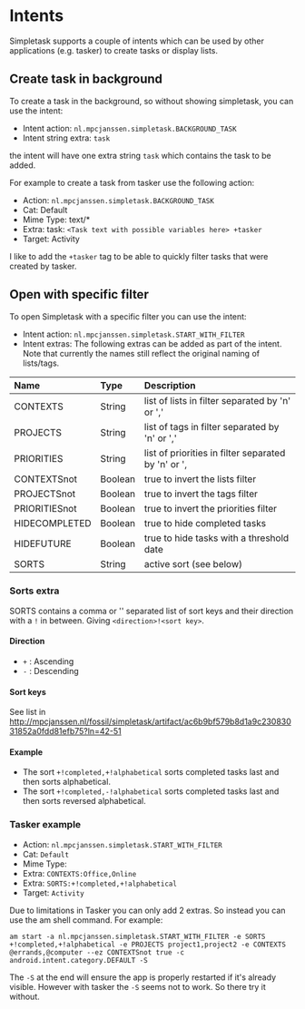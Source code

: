 Intents
=======

Simpletask supports a couple of intents which can be used by other applications (e.g. tasker) to create tasks or display lists.

Create task in background
-------------------------

To create a task in the background, so without showing simpletask, you can use the intent:

-   Intent action: `nl.mpcjanssen.simpletask.BACKGROUND_TASK`
-   Intent string extra: `task`

the intent will have one extra string `task` which contains the task to be added.

For example to create a task from tasker use the following action:

-   Action: `nl.mpcjanssen.simpletask.BACKGROUND_TASK`
-   Cat: Default
-   Mime Type: text/\*
-   Extra: task: `<Task text with possible variables here> +tasker`
-   Target: Activity

I like to add the `+tasker` tag to be able to quickly filter tasks that were created by tasker.

Open with specific filter
-------------------------

To open Simpletask with a specific filter you can use the intent:

-   Intent action: `nl.mpcjanssen.simpletask.START_WITH_FILTER`
-   Intent extras: The following extras can be added as part of the intent. Note that currently the names still reflect the original naming of lists/tags.

<table>
<colgroup>
<col width="19%" />
<col width="12%" />
<col width="67%" />
</colgroup>
<thead>
<tr class="header">
<th align="left">Name</th>
<th align="left">Type</th>
<th align="left">Description</th>
</tr>
</thead>
<tbody>
<tr class="odd">
<td align="left">CONTEXTS</td>
<td align="left">String</td>
<td align="left">list of lists in filter separated by 'n' or ','</td>
</tr>
<tr class="even">
<td align="left">PROJECTS</td>
<td align="left">String</td>
<td align="left">list of tags in filter separated by 'n' or ','</td>
</tr>
<tr class="odd">
<td align="left">PRIORITIES</td>
<td align="left">String</td>
<td align="left">list of priorities in filter separated by 'n' or ',</td>
</tr>
<tr class="even">
<td align="left">CONTEXTSnot</td>
<td align="left">Boolean</td>
<td align="left">true to invert the lists filter</td>
</tr>
<tr class="odd">
<td align="left">PROJECTSnot</td>
<td align="left">Boolean</td>
<td align="left">true to invert the tags filter</td>
</tr>
<tr class="even">
<td align="left">PRIORITIESnot</td>
<td align="left">Boolean</td>
<td align="left">true to invert the priorities filter</td>
</tr>
<tr class="odd">
<td align="left">HIDECOMPLETED</td>
<td align="left">Boolean</td>
<td align="left">true to hide completed tasks</td>
</tr>
<tr class="even">
<td align="left">HIDEFUTURE</td>
<td align="left">Boolean</td>
<td align="left">true to hide tasks with a threshold date</td>
</tr>
<tr class="odd">
<td align="left">SORTS</td>
<td align="left">String</td>
<td align="left">active sort (see below)</td>
</tr>
</tbody>
</table>

### Sorts extra

SORTS contains a comma or '' separated list of sort keys and their direction with a `!` in between. Giving `<direction>!<sort key>`.

#### Direction

-   `+` : Ascending
-   `-` : Descending

#### Sort keys

See list in <http://mpcjanssen.nl/fossil/simpletask/artifact/ac6b9bf579b8d1a9c23083031852a0fdd81efb75?ln=42-51>

#### Example

-   The sort `+!completed,+!alphabetical` sorts completed tasks last and then sorts alphabetical.
-   The sort `+!completed,-!alphabetical` sorts completed tasks last and then sorts reversed alphabetical.

### Tasker example

-   Action: `nl.mpcjanssen.simpletask.START_WITH_FILTER`
-   Cat: `Default`
-   Mime Type:
-   Extra: `CONTEXTS:Office,Online`
-   Extra: `SORTS:+!completed,+!alphabetical`
-   Target: `Activity`

Due to limitations in Tasker you can only add 2 extras. So instead you can use the am shell command. For example:

    am start -a nl.mpcjanssen.simpletask.START_WITH_FILTER -e SORTS +!completed,+!alphabetical -e PROJECTS project1,project2 -e CONTEXTS @errands,@computer --ez CONTEXTSnot true -c android.intent.category.DEFAULT -S

The `-S` at the end will ensure the app is properly restarted if it's already visible. However with tasker the `-S` seems not to work. So there try it without.

